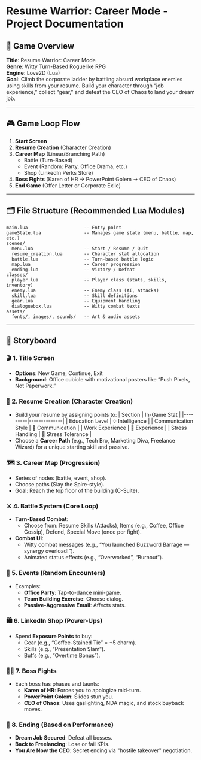# Resume Warrior: Career Mode - Project Documentation

## 🧭 Game Overview

**Title**: Resume Warrior: Career Mode  
**Genre**: Witty Turn-Based Roguelike RPG  
**Engine**: Love2D (Lua)  
**Goal**: Climb the corporate ladder by battling absurd workplace enemies using skills from your resume. Build your character through “job experience,” collect “gear,” and defeat the CEO of Chaos to land your dream job.

---

## 🎮 Game Loop Flow

1. **Start Screen**
2. **Resume Creation** (Character Creation)
3. **Career Map** (Linear/Branching Path)
   - Battle (Turn-Based)
   - Event (Random: Party, Office Drama, etc.)
   - Shop (LinkedIn Perks Store)
4. **Boss Fights** (Karen of HR → PowerPoint Golem → CEO of Chaos)
5. **End Game** (Offer Letter or Corporate Exile)

---

## 🗂️ File Structure (Recommended Lua Modules)

```
main.lua                     -- Entry point
gameState.lua                -- Manages game state (menu, battle, map, etc.)
scenes/
  menu.lua                   -- Start / Resume / Quit
  resume_creation.lua        -- Character stat allocation
  battle.lua                 -- Turn-based battle logic
  map.lua                    -- Career progression
  ending.lua                 -- Victory / Defeat
classes/
  player.lua                 -- Player class (stats, skills, inventory)
  enemy.lua                  -- Enemy class (AI, attacks)
  skill.lua                  -- Skill definitions
  gear.lua                   -- Equipment handling
  dialoguebox.lua            -- Witty combat texts
assets/
  fonts/, images/, sounds/   -- Art & audio assets
```

---

## 🧾 Storyboard

### 🎬 1. Title Screen

- **Options**: New Game, Continue, Exit
- **Background**: Office cubicle with motivational posters like “Push Pixels, Not Paperwork.”

### 🧍 2. Resume Creation (Character Creation)

- Build your resume by assigning points to:
  | Section | In-Game Stat |
  |---------|--------------|
  | Education Level | 💡 Intelligence |
  | Communication Style | 💬 Communication |
  | Work Experience | 💼 Experience |
  | Stress Handling | 🧘 Stress Tolerance |
- Choose a **Career Path** (e.g., Tech Bro, Marketing Diva, Freelance Wizard) for a unique starting skill and passive.

### 🗺️ 3. Career Map (Progression)

- Series of nodes (battle, event, shop).
- Choose paths (Slay the Spire-style).
- Goal: Reach the top floor of the building (C-Suite).

### ⚔️ 4. Battle System (Core Loop)

- **Turn-Based Combat**:
  - Choose from: Resume Skills (Attacks), Items (e.g., Coffee, Office Gossip), Defend, Special Move (once per fight).
- **Combat UI**:
  - Witty combat messages (e.g., “You launched Buzzword Barrage — synergy overload!”).
  - Animated status effects (e.g., “Overworked”, “Burnout”).

### 💬 5. Events (Random Encounters)

- Examples:
  - **Office Party**: Tap-to-dance mini-game.
  - **Team Building Exercise**: Choose dialog.
  - **Passive-Aggressive Email**: Affects stats.

### 🛍️ 6. LinkedIn Shop (Power-Ups)

- Spend **Exposure Points** to buy:
  - Gear (e.g., “Coffee-Stained Tie” = +5 charm).
  - Skills (e.g., “Presentation Slam”).
  - Buffs (e.g., “Overtime Bonus”).

### 🧟‍♂️ 7. Boss Fights

- Each boss has phases and taunts:
  - **Karen of HR**: Forces you to apologize mid-turn.
  - **PowerPoint Golem**: Slides stun you.
  - **CEO of Chaos**: Uses gaslighting, NDA magic, and stock buyback moves.

### 🎉 8. Ending (Based on Performance)

- **Dream Job Secured**: Defeat all bosses.
- **Back to Freelancing**: Lose or fail KPIs.
- **You Are Now the CEO**: Secret ending via "hostile takeover" negotiation.
